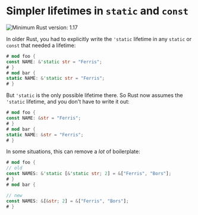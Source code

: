 # Simpler lifetimes in `static` and `const`

![Minimum Rust version: 1.17](https://img.shields.io/badge/Minimum%20Rust%20Version-1.17-brightgreen.svg)

In older Rust, you had to explicitly write the `'static` lifetime in any
`static` or `const` that needed a lifetime:

```rust
# mod foo {
const NAME: &'static str = "Ferris";
# }
# mod bar {
static NAME: &'static str = "Ferris";
# }
```

But `'static` is the only possible lifetime there. So Rust now assumes the `'static` lifetime,
and you don't have to write it out:

```rust
# mod foo {
const NAME: &str = "Ferris";
# }
# mod bar {
static NAME: &str = "Ferris";
# }
```

In some situations, this can remove a *lot* of boilerplate:

```rust
# mod foo {
// old
const NAMES: &'static [&'static str; 2] = &["Ferris", "Bors"];
# }
# mod bar {

// new
const NAMES: &[&str; 2] = &["Ferris", "Bors"];
# }
```
